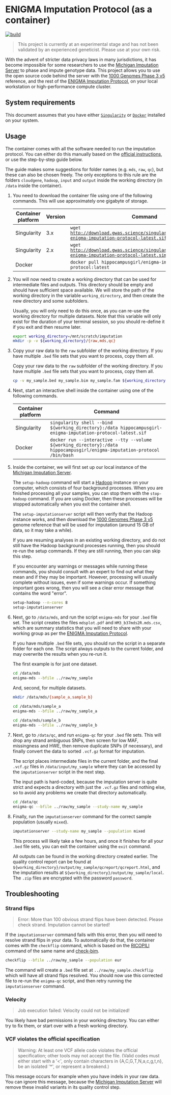 # ENIGMA Imputation Protocol (as a container)

[![build](https://github.com/HippocampusGirl/ENIGMAImputationProtocol/actions/workflows/build.yml/badge.svg)](https://github.com/HippocampusGirl/ENIGMAImputationProtocol/actions/workflows/build.yml)

> This project is currently at an experimental stage and has not been validated
> by an experienced geneticist. Please use at your own risk.

With the advent of stricter data privacy laws in many jurisdictions, it has
become impossible for some researchers to use the
[Michigan Imputation Server](https://imputationserver.readthedocs.io/en/latest/)
to phase and impute genotype data. This project allows you to use the open
source code behind the server with the [1000 Genomes Phase 3 v5](https://imputationserver.readthedocs.io/en/latest/reference-panels/#1000-genomes-phase-3-version-5) reference, and the rest of the
[ENIGMA Imputation Protocol](https://enigma.ini.usc.edu/wp-content/uploads/2020/02/ENIGMA-1KGP_p3v5-Cookbook_20170713.pdf),
on your local workstation or high-performance compute cluster.

## System requirements

This document assumes that you have either
[`Singularity`](https://sylabs.io/guides/3.7/user-guide/quick_start.html) or
[`Docker`](https://docs.docker.com/engine/install/) installed on your system.

## Usage

The container comes with all the software needed to run the imputation protocol.
You can either do this manually based on the [official instructions](https://enigma.ini.usc.edu/wp-content/uploads/2020/02/ENIGMA-1KGP_p3v5-Cookbook_20170713.pdf), or use the
step-by-step guide below.

The guide makes some suggestions for folder names (e.g. `mds`, `raw`, `qc`),
but these can also be chosen freely. The only exceptions to this rule are the 
folders `cloudgene`, `hadoop`, `input` and `output` inside the working directory (in `/data` inside the container).

<ol>

<li>
<p>
You need to download the container file using one of the following commands.
This will use approximately one gigabyte of storage.
</p>
<table>
<thead>
  <tr>
    <th><b>Container platform</b></th>
    <th><b>Version</b></th>
    <th><b>Command</b></th>
  </tr>
</thead>
<tbody>
  <tr>
    <td>Singularity</td>
    <td>3.x</td>
    <td><code>wget <a href="http://download.gwas.science/singularity/hippocampusgirl-enigma-imputation-protocol-latest.sif">http://download.gwas.science/singularity/hippocampusgirl-enigma-imputation-protocol-latest.sif</code></a></td>
  </tr>
  <tr>
    <td>Singularity</td>
    <td>2.x</td>
    <td><code>wget <a href="http://download.gwas.science/singularity/hippocampusgirl-enigma-imputation-protocol-latest.simg">http://download.gwas.science/singularity/hippocampusgirl-enigma-imputation-protocol-latest.simg</code></a></td>
  </tr>
  <tr>
    <td>Docker</td>
    <td></td>
    <td><code>docker pull hippocampusgirl/enigma-imputation-protocol:latest</code></td>
  </tr>
</tbody>
</table>
</li>

<li>
<p>
You will now need to create a working directory that can be used for 
intermediate files and outputs. This directory should be empty and should have
sufficient space available. We will store the path of the working directory in
the variable <code>working_directory</code>, and then create the new directory
and some subfolders.
</p>
<p>
Usually, you will only need to do this once, as you can re-use the working
directory for multiple datasets. Note that this variable will only exist for
the duration of your terminal session, so you should re-define it if you exit 
and then resume later.
</p>

```bash
export working_directory=/mnt/scratch/imputation
mkdir -p -v ${working_directory}/{raw,mds,qc}
```

</li>

<li>
<p>
Copy your raw data to the <code>raw</code> subfolder of the working directory. If you
have multiple <code>.bed</code> file sets that you want to process, copy them all.
</p>
<p>
Copy your raw data to the <code>raw</code> subfolder of the working directory. If you
have multiple <code>.bed</code> file sets that you want to process, copy them all.
</p>

```bash
cp -v my_sample.bed my_sample.bim my_sample.fam ${working_directory}/raw
```

</li>

<li>
<p>
Next, start an interactive shell inside the container using one of the
following commands.
</p>
<table>
<thead>
  <tr>
    <th><b>Container platform</b></th>
    <th><b>Command</b></th>
  </tr>
</thead>
<tbody>
  <tr>
    <td>Singularity</td>
    <td><code>singularity shell --bind ${working_directory}:/data hippocampusgirl-enigma-imputation-protocol-latest.sif</code></td>
  </tr>
  <tr>
    <td>Docker</td>
    <td>
        <code>docker run --interactive --tty --volume ${working_directory}:/data hippocampusgirl/enigma-imputation-protocol /bin/bash</code>
    </td>
  </tr>
</tbody>
</table>
</li>

<li>
<p>
Inside the container, we will first set up our local instance of the
<a href="https://imputationserver.readthedocs.io/en/latest/">Michigan Imputation Server</a>.
</p>
<p>
The <code>setup-hadoop</code> command will start a <a href="https://hadoop.apache.org/">Hadoop</a> instance on your computer, which consists of four background processes. When you are finished processing all your samples, you can stop them with the  <code>stop-hadoop</code> command. If you are using Docker, then these processes will be stopped automatically when you exit the container shell.
</p>
<p>
The <code>setup-imputationserver</code> script will then verify that the Hadoop instance works, and then download the <a href="https://imputationserver.readthedocs.io/en/latest/reference-panels/#1000-genomes-phase-3-version-5">1000 Genomes Phase 3 v5</a> genome reference that will be used for imputation (around 15 GB of data, so it may take a while).
</p>
<p>
If you are resuming analyses in an existing working directory, and do not still have the Hadoop background processes running, then you should re-run the setup commands. If they are still running, then you can skip this step.
</p>
<p>
If you encounter any warnings or messages while running these commands, you should consult with an expert to find out what they mean and if they may be important. However, processing will usually complete without issues, even if some warnings occur. If something important goes wrong, then you will see a clear error message that contains the word "error".
</p>

```bash
setup-hadoop --n-cores 8
setup-imputationserver
```

</li>

<li>
<p>
Next, go to <code>/data/mds</code>, and run the script <code>enigma-mds</code> for your <code>.bed</code> file set. The script creates the files <code>mdsplot.pdf</code> and <code>HM3_b37mds2R.mds.csv</code>, which are summary statistics that you will need to share with your working group as per the <a href="https://enigma.ini.usc.edu/wp-content/uploads/2020/02/ENIGMA-1KGP_p3v5-Cookbook_20170713.pdf">ENIGMA Imputation Protocol</a>.
</p>
<p>
If you have multiple <code>.bed</code> file sets, you should run the script in a separate folder for each one. The script always outputs to the current folder, and may overwrite the results when you re-run it. 
</p>
<p>
The first example is for just one dataset.
</p>
  
```bash
cd /data/mds
enigma-mds --bfile ../raw/my_sample
```

<p>
And, second, for multiple datasets.
</p>
  
```bash
mkdir /data/mds/{sample_a,sample_b}
  
cd /data/mds/sample_a
enigma-mds --bfile ../raw/my_sample_a

cd /data/mds/sample_b
enigma-mds --bfile ../raw/my_sample_b
```
  
</li>

<li>
<p>
Next, go to <code>/data/qc</code>, and run <code>enigma-qc</code> for your 
<code>.bed</code> file sets. This will drop any strand ambiguous SNPs, then screen for low MAF, missingness and HWE, then remove duplicate SNPs (if
necessary), and finally convert the data to sorted <code>.vcf.gz</code>
format for imputation.
</p>
<p>
The script places intermediate files in the current folder, and the final
<code>.vcf.gz</code> files in <code>/data/input/my_sample</code> where
they can be accessed by the <code>imputationserver</code> script in the
next step. 
</p>
<p>
The input path is hard-coded, because the imputation server is quite strict and expects a directory with just the <code>.vcf.gz</code> files and nothing else, so to avoid any problems we create that directory automatically.
</p>

```bash
cd /data/qc
enigma-qc --bfile ../raw/my_sample --study-name my_sample
```

</li>

<li>
<p>
Finally, run the <code>imputationserver</code> command for the correct sample population
(usually <code>mixed</code>).
</p>

```bash
imputationserver --study-name my_sample --population mixed
```

<p>
This process will likely take a few hours, and once it finishes for all your
<code>.bed</code> file sets, you can exit the container using the
<code>exit</code> command.
</p>
<p>
All outputs can be found in the working directory created earlier. The quality
control report can be found at
<code>${working_directory}/output/my_sample/qcreport/qcreport.html</code>, and
the imputation results at
<code>${working_directory}/output/my_sample/local</code>. The <code>.zip</code>
files are encrypted with the password <code>password</code>.
</p>
</li>

</ol>

## Troubleshooting

### Strand flips

> Error: More than 100 obvious strand flips have been detected. Please check
> strand. Imputation cannot be started!

If the `imputationserver` command fails with this error, then you will need to
resolve strand flips in your data. To automatically do that, the container comes
with the `checkflip` command, which is based on the
[RICOPILI](https://sites.google.com/a/broadinstitute.org/ricopili/) command of
the same name and [check-bim](https://www.well.ox.ac.uk/~wrayner/tools/).

```bash
checkflip --bfile ../raw/my_sample --population eur
```

The command will create a `.bed` file set at `../raw/my_sample.checkflip` which
will have all strand flips resolved. You should now use this corrected file to
re-run the `enigma-qc` script, and then retry running the `imputationserver`
command.

### Velocity

> Job execution failed: Velocity could not be initialized!

You likely have bad permissions in your working directory. You can either try to
fix them, or start over with a fresh working directory.

### VCF violates the official specification

> Warning: At least one VCF allele code violates the official specification;
> other tools may not accept the file.  (Valid codes must either start with a
> '<', only contain characters in {A,C,G,T,N,a,c,g,t,n}, be an isolated '*',
> or represent a breakend.)

This message occurs for example when you have indels in your raw data. You can
ignore this message, because the
[Michigan Imputation Server](https://imputationserver.readthedocs.io/en/latest/)
will remove these invalid variants in its quality control step.
